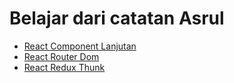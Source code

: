 # Belajar dari catatan Asrul

- [React Component Lanjutan](./react-componen-lanjutan.md)
- [React Router Dom](./react-router-dom.md)
- [React Redux Thunk](./react-redux-thunk.md)
